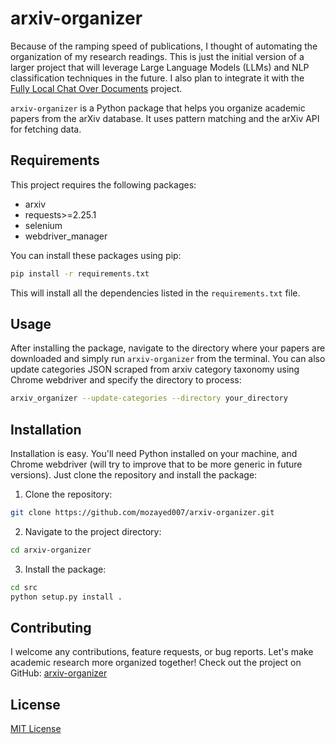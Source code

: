 # arxiv-organizer

Because of the ramping speed of publications, I thought of automating the organization of my research readings. This is just the initial version of a larger project that will leverage Large Language Models (LLMs) and NLP classification techniques in the future. I also plan to integrate it with the [Fully Local Chat Over Documents](https://github.com/jacoblee93/fully-local-pdf-chatbot) project.

`arxiv-organizer` is a Python package that helps you organize academic papers from the arXiv database. It uses pattern matching and the arXiv API for fetching data.

## Requirements

This project requires the following packages:

- arxiv
- requests>=2.25.1
- selenium
- webdriver_manager

You can install these packages using pip:

```bash
pip install -r requirements.txt
```

This will install all the dependencies listed in the `requirements.txt` file.

## Usage

After installing the package, navigate to the directory where your papers are downloaded and simply run `arxiv-organizer` from the terminal. You can also update categories JSON scraped from arxiv category taxonomy using Chrome webdriver and specify the directory to process:

```bash
arxiv_organizer --update-categories --directory your_directory
```

## Installation

Installation is easy. You'll need Python installed on your machine, and Chrome webdriver (will try to improve that to be more generic in future versions). Just clone the repository and install the package:

1. Clone the repository:

```bash
git clone https://github.com/mozayed007/arxiv-organizer.git
```

2. Navigate to the project directory:

```bash
cd arxiv-organizer
```

3. Install the package:

```bash
cd src
python setup.py install .
```

## Contributing

I welcome any contributions, feature requests, or bug reports. Let's make academic research more organized together! Check out the project on GitHub: [arxiv-organizer](https://github.com/mozayed007/arxiv-organizer)

## License

[MIT License](https://github.com/mozayed007/arxiv-organizer/blob/main/LICENSE)
